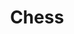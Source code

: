---
title: 'Chess'
eleventyNavigation:
  title: chess
  key: Chess
  order: 4
layout: 'layouts/chessfeed.njk'
---